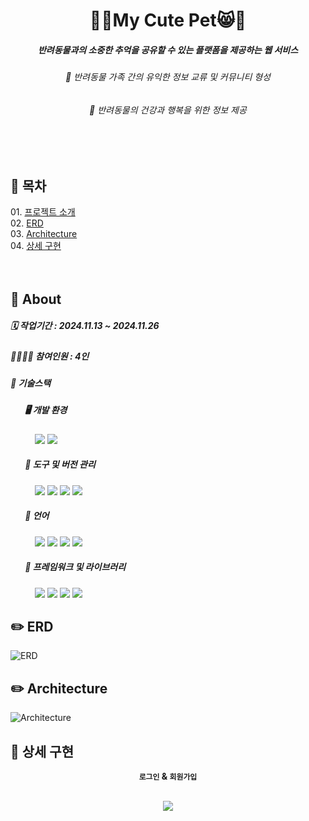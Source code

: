 <div align="center">

# 🐾🐶My Cute Pet😸🐾
##### 반려동물과의 소중한 추억을 공유할 수 있는 플랫폼을 제공하는 웹 서비스
###### 🌟 반려동물 가족 간의 유익한 정보 교류 및 커뮤니티 형성
###### 🌟 반려동물의 건강과 행복을 위한 정보 제공
<br>
</div>
<br>
<h2>📜 목차</h2>
01. <a href=#1>프로젝트 소개</a><br>
02. <a href=#2>ERD</a><br>
03. <a href=#3>Architecture</a><br>
04. <a href=#4>상세 구현</a><br>
<br><br>

<h2 id=1>📜 About</h2>

##### 🗓️ 작업기간 : 2024.11.13 ~ 2024.11.26
##### 👩🏻‍👧‍👦 참여인원 : 4인
##### 🔧 기술스택
##### &nbsp;&nbsp;&nbsp;&nbsp;&nbsp;&nbsp;&nbsp;🖥️ 개발 환경
&nbsp;&nbsp;&nbsp;&nbsp;&nbsp;&nbsp;&nbsp;&nbsp;&nbsp;
 <img src="https://img.shields.io/badge/Spring Tools 4-6DB33F?style=for-the-badge&logo=spring&logoColor=white"> <img src="https://img.shields.io/badge/OracleDB 21c Express-FAA61A?style=for-the-badge&logo=oracle&logoColor=white">
##### &nbsp;&nbsp;&nbsp;&nbsp;&nbsp;&nbsp;&nbsp;🔧 도구 및 버전 관리
&nbsp;&nbsp;&nbsp;&nbsp;&nbsp;&nbsp;&nbsp;&nbsp;&nbsp;
<img src="https://img.shields.io/badge/Git-F05032?style=for-the-badge&logo=git&logoColor=white"> <img src="https://img.shields.io/badge/GitHub-181717?style=for-the-badge&logo=github&logoColor=white">
<img src="https://img.shields.io/badge/Notion-000000?style=for-the-badge&logo=notion&logoColor=white">
<img src="https://img.shields.io/badge/Figma-F24E1E?style=for-the-badge&logo=figma&logoColor=white">
##### &nbsp;&nbsp;&nbsp;&nbsp;&nbsp;&nbsp;&nbsp;📝 언어
&nbsp;&nbsp;&nbsp;&nbsp;&nbsp;&nbsp;&nbsp;&nbsp;&nbsp;
<img src="https://img.shields.io/badge/Java-007396?style=for-the-badge&logo=openjdk&logoColor=white"> <img src="https://img.shields.io/badge/HTML-E34F26?style=for-the-badge&logo=html5&logoColor=white"> <img src="https://img.shields.io/badge/CSS-1572B6?style=for-the-badge&logo=css3&logoColor=white"> <img src="https://img.shields.io/badge/JavaScript-F7DF1E?style=for-the-badge&logo=javascript&logoColor=black">
##### &nbsp;&nbsp;&nbsp;&nbsp;&nbsp;&nbsp;&nbsp;🌱 프레임워크 및 라이브러리
&nbsp;&nbsp;&nbsp;&nbsp;&nbsp;&nbsp;&nbsp;&nbsp;&nbsp;
<img src="https://img.shields.io/badge/Spring Boot-6DB33F?style=for-the-badge&logo=springboot&logoColor=white"> <img src="https://img.shields.io/badge/MyBatis-4479A1?style=for-the-badge&logo=java&logoColor=white"> <img src="https://img.shields.io/badge/Thymeleaf-005F0F?style=for-the-badge&logo=thymeleaf&logoColor=white"> <img src="https://img.shields.io/badge/jQuery-0769AD?style=for-the-badge&logo=jQuery&logoColor=white"/>

<h2 id=2>✏️ ERD</h2>
  
![ERD](https://github.com/user-attachments/assets/ad935f4e-f9b0-424d-bd79-55a58b9e0257)


<h2 id=3>✏️ Architecture</h2>

![Architecture](https://github.com/user-attachments/assets/a26e3a4f-9473-4aac-bafe-82131dd040c3)


<h2 id=4>📌 상세 구현</h2>
<div align=center>

**`로그인` & `회원가입`**

<br><img src=https://github.com/user-attachments/assets/c1310665-e8be-4d4e-a632-ed6b1439c11d>
<br>

</div>
  
<br>
